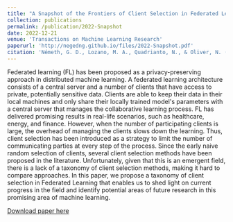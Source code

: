 ```yaml
---
title: "A Snapshot of the Frontiers of Client Selection in Federated Learning"
collection: publications
permalink: /publication/2022-Snapshot
date: 2022-12-21
venue: 'Transactions on Machine Learning Research'
paperurl: 'http://negedng.github.io/files/2022-Snapshot.pdf'
citation: 'Németh, G. D., Lozano, M. A., Quadrianto, N., & Oliver, N. (2022). &quot; A Snapshot of the Frontiers of Client Selection in Federated Learning&quot; <i>Transactions on Machine Learning Research</i>'
---
```

Federated learning (FL) has been proposed as a privacy-preserving approach in distributed machine learning. A federated learning architecture consists of a central server and a number of clients that have access to private, potentially sensitive data. Clients are able to keep their data in their local machines and only share their locally trained model's parameters with a central server that manages the collaborative learning process. FL has delivered promising results in real-life scenarios, such as healthcare, energy, and finance. However, when the number of participating clients is large, the overhead of managing the clients slows down the learning. Thus, client selection has been introduced as a strategy to limit the number of communicating parties at every step of the process. Since the early naive random selection of clients, several client selection methods have been proposed in the literature. Unfortunately, given that this is an emergent field, there is a lack of a taxonomy of client selection methods, making it hard to compare approaches. In this paper, we propose a taxonomy of client selection in Federated Learning that enables us to shed light on current progress in the field and identify potential areas of future research in this promising area of machine learning.

[Download paper here](http://negedng.github.io/files/2022-Snapshot.pdf)
